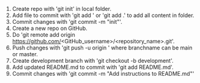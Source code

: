 1. Create repo with 'git init' in local folder.
2. Add file to commit with 'git add <filename>' or 'git add .' to add all content in folder.
3. Commit changes with 'git commit -m "init"'.
4. Create a new repo on GitHub.
5. Do 'git remote add origin https://github.com/<GitHub_username>/<repository_name>.git'.
6. Push changes with 'git push -u origin <branchname>' where branchname can be main or master.
7. Create development branch with 'git checkout -b development'.
8. Add updated README.md to commit with 'git add README.md'.
9. Commit changes with 'git commit -m "Add instructions to README.md"'

